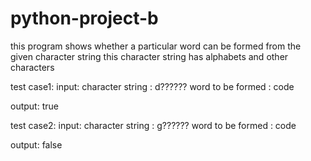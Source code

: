 # python-project-b
this program shows whether a particular word can be formed from the given character string
this character string has alphabets and other characters

test case1:
input:
character string : d??????
word to be formed : code

output:
true

test case2:
input:
character string : g??????
word to be formed : code

output:
false
